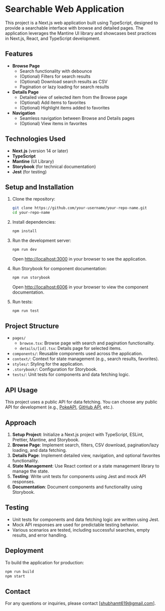 
# Searchable Web Application

This project is a Next.js web application built using TypeScript, designed to provide a searchable interface with browse and detailed pages. The application leverages the Mantine UI library and showcases best practices in Next.js, React, and TypeScript development.

## Features

- **Browse Page**
  - Search functionality with debounce
  - (Optional) Filters for search results
  - (Optional) Download search results as CSV
  - Pagination or lazy loading for search results
- **Details Page**
  - Detailed view of selected item from the Browse page
  - (Optional) Add items to favorites
  - (Optional) Highlight items added to favorites
- **Navigation**
  - Seamless navigation between Browse and Details pages
  - (Optional) View items in favorites

## Technologies Used

- **Next.js** (version 14 or later)
- **TypeScript**
- **Mantine** (UI Library)
- **Storybook** (for technical documentation)
- **Jest** (for testing)

## Setup and Installation

1. Clone the repository:
   ```sh
   git clone https://github.com/your-username/your-repo-name.git
   cd your-repo-name
   ```

2. Install dependencies:
   ```sh
   npm install
   ```

3. Run the development server:
   ```sh
   npm run dev
   ```
   Open [http://localhost:3000](http://localhost:3000) in your browser to see the application.

4. Run Storybook for component documentation:
   ```sh
   npm run storybook
   ```
   Open [http://localhost:6006](http://localhost:6006) in your browser to view the component documentation.

5. Run tests:
   ```sh
   npm run test
   ```

## Project Structure

- `pages/`
  - `browse.tsx`: Browse page with search and pagination functionality.
  - `details/[id].tsx`: Details page for selected items.
- `components/`: Reusable components used across the application.
- `context/`: Context for state management (e.g., search results, favorites).
- `styles/`: Styling for the application.
- `.storybook/`: Configuration for Storybook.
- `tests/`: Unit tests for components and data fetching logic.

## API Usage

This project uses a public API for data fetching. You can choose any public API for development (e.g., [PokeAPI](https://pokeapi.co/api/v2/), [GitHub API](https://api.github.com/), etc.).

## Approach

1. **Setup Project**: Initialize a Next.js project with TypeScript, ESLint, Prettier, Mantine, and Storybook.
2. **Browse Page**: Implement search, filters, CSV download, pagination/lazy loading, and data fetching.
3. **Details Page**: Implement detailed view, navigation, and optional favorites functionality.
4. **State Management**: Use React context or a state management library to manage the state.
5. **Testing**: Write unit tests for components using Jest and mock API responses.
6. **Documentation**: Document components and functionality using Storybook.

## Testing

- Unit tests for components and data fetching logic are written using Jest.
- Mock API responses are used for predictable testing behavior.
- Various scenarios are tested, including successful searches, empty results, and error handling.

## Deployment

To build the application for production:
```sh
npm run build
npm start
```

## Contact

For any questions or inquiries, please contact [shubhamt619@gmail.com].
